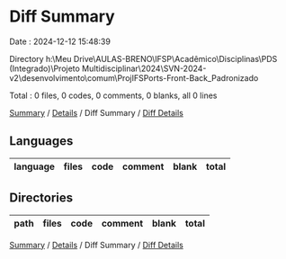 # Diff Summary

Date : 2024-12-12 15:48:39

Directory h:\\Meu Drive\\AULAS-BRENO\\IFSP\\Acadêmico\\Disciplinas\\PDS (Integrado)\\Projeto Multidisciplinar\\2024\\SVN-2024-v2\\desenvolvimento\\comum\\ProjIFSPorts-Front-Back_Padronizado

Total : 0 files,  0 codes, 0 comments, 0 blanks, all 0 lines

[Summary](results.md) / [Details](details.md) / Diff Summary / [Diff Details](diff-details.md)

## Languages
| language | files | code | comment | blank | total |
| :--- | ---: | ---: | ---: | ---: | ---: |

## Directories
| path | files | code | comment | blank | total |
| :--- | ---: | ---: | ---: | ---: | ---: |

[Summary](results.md) / [Details](details.md) / Diff Summary / [Diff Details](diff-details.md)